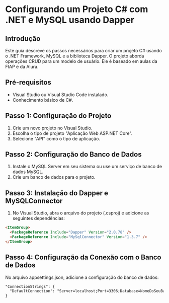 <h1>Configurando um Projeto C# com .NET e MySQL usando Dapper</h1>

<h2>Introdução</h2>
<p>Este guia descreve os passos necessários para criar um projeto C# usando o .NET Framework, MySQL e a biblioteca Dapper. O projeto aborda operações CRUD para um modelo de usuário. Ele é baseado em aulas da FIAP e da Alura.</p>

<h2>Pré-requisitos</h2>
<ul>
  <li>Visual Studio ou Visual Studio Code instalado.</li>
  <li>Conhecimento básico de C#.</li>
</ul>

<h2>Passo 1: Configuração do Projeto</h2>
<ol>
  <li>Crie um novo projeto no Visual Studio.</li>
  <li>Escolha o tipo de projeto "Aplicação Web ASP.NET Core".</li>
  <li>Selecione "API" como o tipo de aplicação.</li>
</ol>

<h2>Passo 2: Configuração do Banco de Dados</h2>
<ol>
  <li>Instale o MySQL Server em seu sistema ou use um serviço de banco de dados MySQL.</li>
  <li>Crie um banco de dados para o projeto.</li>
</ol>

<h2>Passo 3: Instalação do Dapper e MySQLConnector</h2>
<ol>
  <li>No Visual Studio, abra o arquivo do projeto (.csproj) e adicione as seguintes dependências:</li>
</ol>

```html
<ItemGroup>
  <PackageReference Include="Dapper" Version="2.0.78" />
  <PackageReference Include="MySqlConnector" Version="1.3.7" />
</ItemGroup>
```

<h2>Passo 4: Configuração da Conexão com o Banco de Dados</h2>
<p>No arquivo appsettings.json, adicione a configuração do banco de dados:</p>

```html
"ConnectionStrings": {
  "DefaultConnection": "Server=localhost;Port=3306;Database=NomeDoSeuBanco;User=SeuUsuario;Password=SuaSenha;"
}

```
